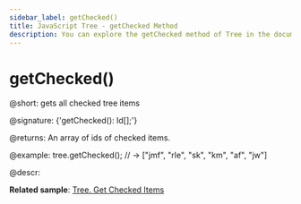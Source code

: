 ```yaml
---
sidebar_label: getChecked()
title: JavaScript Tree - getChecked Method 
description: You can explore the getChecked method of Tree in the documentation of the DHTMLX JavaScript UI library. Browse developer guides and API reference, try out code examples and live demos, and download a free 30-day evaluation version of DHTMLX Suite 7.
---
```


# getChecked()

@short: gets all checked tree items

@signature: {'getChecked(): Id[];'}

@returns:
An array of ids of checked items.

@example:
tree.getChecked(); // -> ["jmf", "rle", "sk", "km", "af", "jw"]

@descr:

**Related sample**: [Tree. Get Checked Items](https://snippet.dhtmlx.com/cz7xypgz)

[comment]: # (@related: tree/work_with_tree.md#working-with-checkboxes)

[comment]: # (@relatedapi: tree/api/tree_checkitem_method.md tree/api/tree_uncheckitemnew_method.md)
